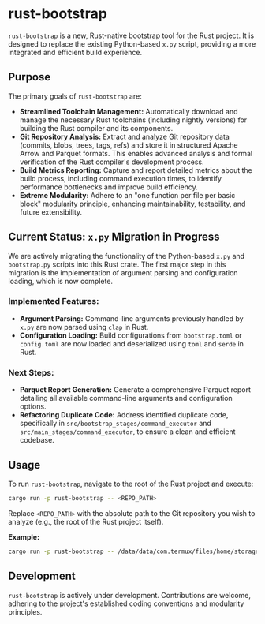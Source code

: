 # rust-bootstrap

`rust-bootstrap` is a new, Rust-native bootstrap tool for the Rust project. It is designed to replace the existing Python-based `x.py` script, providing a more integrated and efficient build experience.

## Purpose

The primary goals of `rust-bootstrap` are:

-   **Streamlined Toolchain Management:** Automatically download and manage the necessary Rust toolchains (including nightly versions) for building the Rust compiler and its components.
-   **Git Repository Analysis:** Extract and analyze Git repository data (commits, blobs, trees, tags, refs) and store it in structured Apache Arrow and Parquet formats. This enables advanced analysis and formal verification of the Rust compiler's development process.
-   **Build Metrics Reporting:** Capture and report detailed metrics about the build process, including command execution times, to identify performance bottlenecks and improve build efficiency.
-   **Extreme Modularity:** Adhere to an "one function per file per basic block" modularity principle, enhancing maintainability, testability, and future extensibility.

## Current Status: `x.py` Migration in Progress

We are actively migrating the functionality of the Python-based `x.py` and `bootstrap.py` scripts into this Rust crate. The first major step in this migration is the implementation of argument parsing and configuration loading, which is now complete.

### Implemented Features:

-   **Argument Parsing:** Command-line arguments previously handled by `x.py` are now parsed using `clap` in Rust.
-   **Configuration Loading:** Build configurations from `bootstrap.toml` or `config.toml` are now loaded and deserialized using `toml` and `serde` in Rust.

### Next Steps:

-   **Parquet Report Generation:** Generate a comprehensive Parquet report detailing all available command-line arguments and configuration options.
-   **Refactoring Duplicate Code:** Address identified duplicate code, specifically in `src/bootstrap_stages/command_executor` and `src/main_stages/command_executor`, to ensure a clean and efficient codebase.

## Usage

To run `rust-bootstrap`, navigate to the root of the Rust project and execute:

```bash
cargo run -p rust-bootstrap -- <REPO_PATH>
```

Replace `<REPO_PATH>` with the absolute path to the Git repository you wish to analyze (e.g., the root of the Rust project itself).

**Example:**

```bash
cargo run -p rust-bootstrap -- /data/data/com.termux/files/home/storage/github/rust
```

## Development

`rust-bootstrap` is actively under development. Contributions are welcome, adhering to the project's established coding conventions and modularity principles.